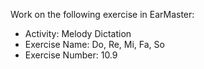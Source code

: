 Work on the following exercise in EarMaster:
- Activity: Melody Dictation
- Exercise Name: Do, Re, Mi, Fa, So
- Exercise Number: 10.9
